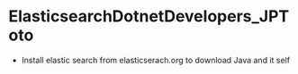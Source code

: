 # ElasticsearchDotnetDevelopers_JPToto
-  Install elastic search from elasticserach.org to download Java and it self
